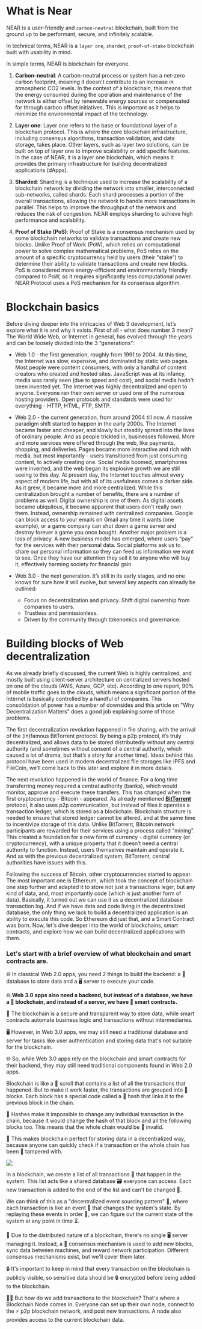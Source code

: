 # What is Near

NEAR is a user-friendly and `carbon-neutral` blockchain, built from the ground up to be performant, secure, and infinitely scalable.

In technical terms, NEAR is a `layer one`, `sharded`, `proof-of-stake` blockchain built with usability in mind.

In simple terms, NEAR is blockchain for everyone.

1. **Carbon-neutral**: A carbon-neutral process or system has a net-zero carbon footprint, meaning it doesn't contribute to an increase in atmospheric CO2 levels. In the context of a blockchain, this means that the energy consumed during the operation and maintenance of the network is either offset by renewable energy sources or compensated for through carbon offset initiatives. This is important as it helps to minimize the environmental impact of the technology.

2. **Layer one**: Layer one refers to the base or foundational layer of a blockchain protocol. This is where the core blockchain infrastructure, including consensus algorithms, transaction validation, and data storage, takes place. Other layers, such as layer two solutions, can be built on top of layer one to improve scalability or add specific features. In the case of NEAR, it is a layer one blockchain, which means it provides the primary infrastructure for building decentralized applications (dApps).

3. **Sharded**: Sharding is a technique used to increase the scalability of a blockchain network by dividing the network into smaller, interconnected sub-networks, called shards. Each shard processes a portion of the overall transactions, allowing the network to handle more transactions in parallel. This helps to improve the throughput of the network and reduces the risk of congestion. NEAR employs sharding to achieve high performance and scalability.

4. **Proof of Stake (PoS)**: Proof of Stake is a consensus mechanism used by some blockchain networks to validate transactions and create new blocks. Unlike Proof of Work (PoW), which relies on computational power to solve complex mathematical problems, PoS relies on the amount of a specific cryptocurrency held by users (their "stake") to determine their ability to validate transactions and create new blocks. PoS is considered more energy-efficient and environmentally friendly compared to PoW, as it requires significantly less computational power. NEAR Protocol uses a PoS mechanism for its consensus algorithm.

# Blockchain basics

Before diving deeper into the intricacies of Web 3 development, let’s explore what it is and why it exists. First of all - what does number 3 mean? The World Wide Web, or Internet in general, has evolved through the years and can be loosely divided into the 3 “generations”:

- Web 1.0 - the first generation, roughly from 1991 to 2004. At this time, the Internet was slow, expensive, and dominated by static web pages. Most people were content consumers, with only a handful of content creators who created and hosted sites. JavaScript was at its infancy, media was rarely seen (due to speed and cost), and social media hadn't been invented yet. The Internet was highly decentralized and open to anyone. Everyone ran their own server or used one of the numerous hosting providers. Open protocols and standards were used for everything - HTTP, HTML, FTP, SMTP.

- Web 2.0 - the current generation, from around 2004 till now. A massive paradigm shift started to happen in the early 2000s. The Internet became faster and cheaper, and slowly but steadily spread into the lives of ordinary people. And as people trickled in, businesses followed. More and more services were offered through the web, like payments, shopping, and deliveries. Pages became more interactive and rich with media, but most importantly - users transitioned from just consuming content, to actively creating one. Social media boomed, smartphones were invented, and the web began its explosive growth we are still seeing to this day. At present day, the Internet touches almost every aspect of modern life, but with all of its usefulness comes a darker side. As it grew, it became more and more centralized. While this centralization brought a number of benefits, there are a number of problems as well. Digital ownership is one of them. As digital assets became ubiquitous, it became apparent that users don't really own them. Instead, ownership remained with centralized companies. Google can block access to your emails on Gmail any time it wants (one example), or a game company can shut down a game server and destroy forever a game you once bought. Another major problem is a loss of privacy. A new business model has emerged, where users “pay” for the services with their personal data. Social platforms ask us to share our personal information so they can feed us information we want to see. Once they have our attention they sell it to anyone who will buy it, effectively harming society for financial gain.

- Web 3.0 - the next generation. It’s still in its early stages, and no one knows for sure how it will evolve, but several key aspects can already be outlined:
  - Focus on decentralization and privacy. Shift digital ownership from companies to users.
  - Trustless and permissionless.
  - Driven by the community through tokenomics and governance.

# Building blocks of Web decentralization

As we already briefly discussed, the current Web is highly centralized, and mostly built using client-server architecture on centralized servers hosted on one of the clouds (AWS, Azure, GCP, etc). According to one report, 90% of mobile traffic goes to the clouds, which means a significant portion of the Internet is basically controlled by a handful of companies. This consolidation of power has a number of downsides and this article on "Why Decentralization Matters" does a good job explaining some of those problems.

The first decentralization revolution happened in file sharing, with the arrival of the (in)famous BitTorrent protocol. By being a p2p protocol, it’s truly decentralized, and allows data to be stored distributedly without any central authority (and sometimes without consent of a central authority, which caused a lot of drama, but that’s a story for another time). Ideas behind this protocol have been used in modern decentralized file storages like IPFS and FileCoin, we’ll come back to this later and explore it in more details.

The next revolution happened in the world of finance. For a long time transferring money required a central authority (banks), which would monitor, approve and execute these transfers. This has changed when the first cryptocurrency - Bitcoin - appeared. As already mentioned <u>**BitTorrent**</u> protocol, it also uses p2p communication, but instead of files it operates a transaction ledger, which is stored as a blockchain. Blockchain structure is needed to ensure that stored ledger cannot be altered, and at the same time to incentivize storage of this data. Unlike BitTorrent, Bitcoin network participants are rewarded for their services using a process called “mining”. This created a foundation for a new form of currency - digital currency (or cryptocurrency), with a unique property that it doesn’t need a central authority to function. Instead, users themselves maintain and operate it. And as with the previous decentralized system, BitTorrent, central authorities have issues with this.

Following the success of Bitcoin, other cryptocurrencies started to appear. The most important one is Ethereum, which took the concept of blockchain one step further and adapted it to store not just a transactions leger, but any kind of data, and, most importantly code (which is just another form of data). Basically, it turned out we can use it as a decentralized database transaction log. And if we have data and code living in the decentralized database, the only thing we lack to build a decentralized application is an ability to execute this code. So Ethereum did just that, and a Smart Contract was born. Now, let's dive deeper into the world of blockchains, smart contracts, and explore how we can build decentralized applications with them.


### Let's start with a brief overview of what blockchain and smart contracts are.


🌐 In classical Web 2.0 apps, you need 2 things to build the backend: a 💾 database to store data and a 🖥️ server to execute your code.

🌐 **Web 3.0 apps also need a backend, but instead of a database, we have a 🧱 blockchain, and instead of a server, we have 🤖 smart contracts.**

🧱 The blockchain is a secure and transparent way to store data, while smart contracts automate business logic and transactions without intermediaries.

🖥️ However, in Web 3.0 apps, we may still need a traditional database and server for tasks like user authentication and storing data that's not suitable for the blockchain.

🌐 So, while Web 3.0 apps rely on the blockchain and smart contracts for their backend, they may still need traditional components found in Web 2.0 apps.




Blockchain is like a 📜 scroll that contains a list of all the transactions that happened. But to make it work faster, the transactions are grouped into 🧱 blocks. Each block has a special code called a 🔑 hash that links it to the previous block in the chain.

🔑 Hashes make it impossible to change any individual transaction in the chain, because it would change the hash of that block and all the following blocks too. This means that the whole chain would be 🚫 invalid.

🧱 This makes blockchain perfect for storing data in a decentralized way, because anyone can quickly check if a transaction or the whole chain has been 🚫 tampered with.


![](https://docs.near.org/assets/images/web3-1-2074f0379a1152437f0b274f4c5b31bb.png)


In a blockchain, we create a list of all transactions 📝 that happen in the system. This list acts like a shared database 🗃️ everyone can access. Each new transaction is added to the end of the list and can't be changed 🚫.

We can think of this as a "decentralized event sourcing pattern" 🔗, where each transaction is like an event 🎉 that changes the system's state. By replaying these events in order 🔄, we can figure out the current state of the system at any point in time ⏳.

🧱 Due to the distributed nature of a blockchain, there's no single 🖥️ server managing it. Instead, a 🤝 consensus mechanism is used to add new blocks, sync data between machines, and reward network participation. Different consensus mechanisms exist, but we'll cover them later.

🔒 It's important to keep in mind that every transaction on the blockchain is publicly visible, so sensitive data should be 🔒 encrypted before being added to the blockchain.

🧑‍💻 But how do we add transactions to the blockchain? That's where a Blockchain Node comes in. Everyone can set up their own node, connect to the ⚡ p2p blockchain network, and post new transactions. A node also provides access to the current blockchain data.